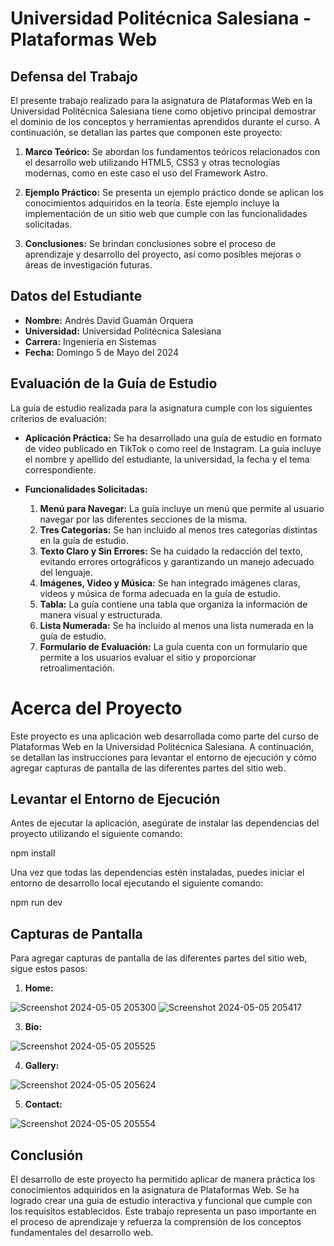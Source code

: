 # Universidad Politécnica Salesiana - Plataformas Web

## Defensa del Trabajo

El presente trabajo realizado para la asignatura de Plataformas Web en la Universidad Politécnica Salesiana tiene como objetivo principal demostrar el dominio de los conceptos y herramientas aprendidos durante el curso. A continuación, se detallan las partes que componen este proyecto:

1. **Marco Teórico:** Se abordan los fundamentos teóricos relacionados con el desarrollo web utilizando HTML5, CSS3 y otras tecnologías modernas, como en este caso el uso del Framework Astro.

2. **Ejemplo Práctico:** Se presenta un ejemplo práctico donde se aplican los conocimientos adquiridos en la teoría. Este ejemplo incluye la implementación de un sitio web que cumple con las funcionalidades solicitadas.

3. **Conclusiones:** Se brindan conclusiones sobre el proceso de aprendizaje y desarrollo del proyecto, así como posibles mejoras o áreas de investigación futuras.

## Datos del Estudiante

- **Nombre:** Andrés David Guamán Orquera
- **Universidad:** Universidad Politécnica Salesiana
- **Carrera:** Ingeniería en Sistemas
- **Fecha:** Domingo 5 de Mayo del 2024

## Evaluación de la Guía de Estudio

La guía de estudio realizada para la asignatura cumple con los siguientes criterios de evaluación:

- **Aplicación Práctica:** Se ha desarrollado una guía de estudio en formato de vídeo publicado en TikTok o como reel de Instagram. La guía incluye el nombre y apellido del estudiante, la universidad, la fecha y el tema correspondiente.

- **Funcionalidades Solicitadas:**
  1. **Menú para Navegar:** La guía incluye un menú que permite al usuario navegar por las diferentes secciones de la misma.
  2. **Tres Categorías:** Se han incluido al menos tres categorías distintas en la guía de estudio.
  3. **Texto Claro y Sin Errores:** Se ha cuidado la redacción del texto, evitando errores ortográficos y garantizando un manejo adecuado del lenguaje.
  4. **Imágenes, Video y Música:** Se han integrado imágenes claras, videos y música de forma adecuada en la guía de estudio.
  5. **Tabla:** La guía contiene una tabla que organiza la información de manera visual y estructurada.
  6. **Lista Numerada:** Se ha incluido al menos una lista numerada en la guía de estudio.
  7. **Formulario de Evaluación:** La guía cuenta con un formulario que permite a los usuarios evaluar el sitio y proporcionar retroalimentación.

# Acerca del Proyecto

Este proyecto es una aplicación web desarrollada como parte del curso de Plataformas Web en la Universidad Politécnica Salesiana. A continuación, se detallan las instrucciones para levantar el entorno de ejecución y cómo agregar capturas de pantalla de las diferentes partes del sitio web.

## Levantar el Entorno de Ejecución

Antes de ejecutar la aplicación, asegúrate de instalar las dependencias del proyecto utilizando el siguiente comando:

npm install

Una vez que todas las dependencias estén instaladas, puedes iniciar el entorno de desarrollo local ejecutando el siguiente comando:

npm run dev

## Capturas de Pantalla

Para agregar capturas de pantalla de las diferentes partes del sitio web, sigue estos pasos:

1. **Home:**

![Screenshot 2024-05-05 205300](https://github.com/landr3s/blog-eminem/assets/99095150/1bb7d141-8897-4436-8824-51dde7fe5c24)
![Screenshot 2024-05-05 205417](https://github.com/landr3s/blog-eminem/assets/99095150/4fa4c541-7d21-4c1d-b034-5ef94a870f19)

3. **Bio:**
   
![Screenshot 2024-05-05 205525](https://github.com/landr3s/blog-eminem/assets/99095150/cbcc570b-77e5-4d7e-a6b0-a643a005c6e5)

4. **Gallery:**
   
![Screenshot 2024-05-05 205624](https://github.com/landr3s/blog-eminem/assets/99095150/9e0b371c-598b-481c-8ed6-54bbfe8405b7)

5. **Contact:**

![Screenshot 2024-05-05 205554](https://github.com/landr3s/blog-eminem/assets/99095150/527c70b6-3f65-49de-adf8-a636fc23b22e)

## Conclusión

El desarrollo de este proyecto ha permitido aplicar de manera práctica los conocimientos adquiridos en la asignatura de Plataformas Web. Se ha logrado crear una guía de estudio interactiva y funcional que cumple con los requisitos establecidos. Este trabajo representa un paso importante en el proceso de aprendizaje y refuerza la comprensión de los conceptos fundamentales del desarrollo web.
